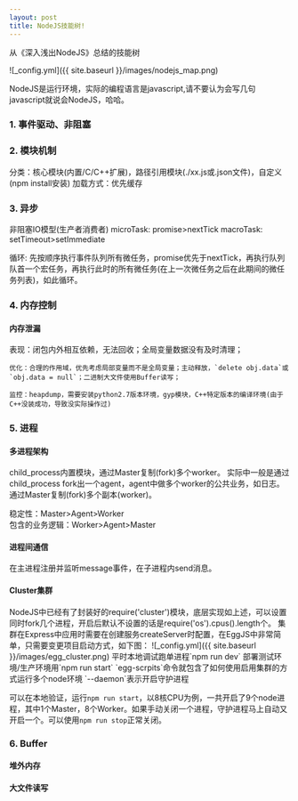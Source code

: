 ```yaml
---
layout: post
title: NodeJS技能树!
---
```


从《深入浅出NodeJS》总结的技能树   

![_config.yml]({{ site.baseurl }}/images/nodejs_map.png)
 
NodeJS是运行环境，实际的编程语言是javascript,请不要认为会写几句javascript就说会NodeJS，哈哈。  


<h3>1. 事件驱动、非阻塞</h3>
<h3>2. 模块机制</h3>
  分类：核心模块(内置/C/C++扩展)，路径引用模块(./xx.js或.json文件)，自定义(npm install安装)
  加载方式：优先缓存  
<h3>3. 异步</h3>
  非阻塞IO模型(生产者消费者)  
  microTask: promise>nextTick   
  macroTask: setTimeout>setImmediate  

  循环: 先按顺序执行事件队列所有微任务，promise优先于nextTick，再执行队列队首一个宏任务，再执行此时的所有微任务(在上一次微任务之后在此期间的微任务列表)，如此循环。
<h3>4. 内存控制</h3>
  <h4>内存泄漏</h4>  
    表现：闭包内外相互依赖，无法回收；全局变量数据没有及时清理；

    优化：合理的作用域，优先考虑局部变量而不是全局变量；主动释放，`delete obj.data`或`obj.data = null`；二进制大文件使用Buffer读写；

    监控：heapdump，需要安装python2.7版本环境，gyp模块，C++特定版本的编译环境(由于C++没装成功，导致没实际操作过)  
<h3>5. 进程</h3>
  <h4>多进程架构</h4>  
  child_process内置模块，通过Master复制(fork)多个worker。
  实际中一般是通过child_process fork出一个agent，agent中做多个worker的公共业务，如日志。通过Master复制(fork)多个副本(worker)。

  稳定性：Master>Agent>Worker  
  包含的业务逻辑：Worker>Agent>Master  

  <h4>进程间通信</h4>   
  在主进程注册并监听message事件，在子进程内send消息。

  <h4>Cluster集群</h4>   
  NodeJS中已经有了封装好的require('cluster')模块，底层实现如上述，可以设置同时fork几个进程，开启后默认不设置的话是require('os').cpus().length个。  
  集群在Express中应用时需要在创建服务createServer时配置，在EggJS中非常简单，只需要变更项目启动方式，如下图：
  ![_config.yml]({{ site.baseurl }}/images/egg_cluster.png)
  平时本地调试跑单进程`npm run dev`  
  部署测试环境/生产环境用`npm run start`  
  `egg-scrpits`命令就包含了如何使用启用集群的方式运行多个node环境  
  `--daemon`表示开启守护进程  
  
  可以在本地验证，运行`npm run start`，以8核CPU为例，一共开启了9个node进程，其中1个Master，8个Worker。如果手动关闭一个进程，守护进程马上自动又开启一个。可以使用`npm run stop`正常关闭。
<h3>6. Buffer</h3>
  <h4>堆外内存</h4>

  <h4>大文件读写</h4>